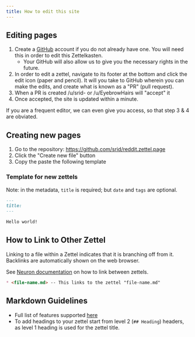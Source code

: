 ```yaml
---
title: How to edit this site
---
```


## Editing pages
1. Create a [GitHub](https://github.com/) account if you do not already have one. You will need this in order to edit this Zettelkasten.
    - Your GitHub will also allow us to give you the necessary rights in the future.
1. In order to edit a zettel, navigate to its footer at the bottom and click the edit icon (paper and pencil). It will you take to GitHub wherein you can make the edits, and create what is known as a "PR" (pull request). 
1. When a PR is created /u/srid- or /u/EyebrowHairs will "accept" it
1. Once accepted, the site is updated within a minute.

If you are a frequent editor, we can even give you access, so that step 3 & 4 are obviated.


## Creating new pages

1. Go to the repository: <https://github.com/srid/reddit.zettel.page>
2. Click the "Create new file" button
3. Copy the paste the following template

### Template for new zettels

Note: in the metadata, `title` is required; but `date` and `tags` are optional.

```markdown
---
title:
---

Hello world!
```

## How to Link to Other Zettel

Linking to a file within a Zettel indicates that it is branching off from it. Backlinks are automatically shown on the web browser. 

See [Neuron documentation](https://neuron.zettel.page/2011504.html) on how to link between zettels.
```markdown
* <file-name.md> -- This links to the zettel "file-name.md"
```

## Markdown Guidelines

* Full list of features supported [here](https://neuron.zettel.page/2011404.html)
* To add headings to your zettel start from level 2 (`## Heading`) headers, as level 1 heading is used for the zettel title.
